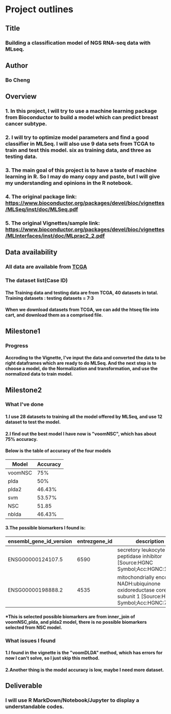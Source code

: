 # Project outlines
## Title
### Building a classification model of NGS RNA-seq data with MLseq.      
## Author
### Bo Cheng
## Overview 
### 1. In this project, I will try to use a machine learning package from Bioconductor to build a model which can predict breast cancer subtype. 
### 2. I will try to optimize model parameters and find a good classifier in MLSeq. I will also use 9 data sets from TCGA to train and test this model. six as training data, and three as testing data.
### 3. The main goal of this project is to have a taste of machine learning in R. So I may do many copy and paste, but I will give my understanding and opinions in the R notebook.
### 4. The original package link: https://www.bioconductor.org/packages/devel/bioc/vignettes/MLSeq/inst/doc/MLSeq.pdf
### 5. The original Vignettes/sample link: https://www.bioconductor.org/packages/devel/bioc/vignettes/MLInterfaces/inst/doc/MLprac2_2.pdf
## Data availability
### All data are available from [TCGA](https://portal.gdc.cancer.gov/exploration?filters=%7B%22op%22%3A%22and%22%2C%22content%22%3A%5B%7B%22op%22%3A%22in%22%2C%22content%22%3A%7B%22field%22%3A%22cases.disease_type%22%2C%22value%22%3A%5B%22ductal%20and%20lobular%20neoplasms%22%5D%7D%7D%2C%7B%22op%22%3A%22in%22%2C%22content%22%3A%7B%22field%22%3A%22cases.primary_site%22%2C%22value%22%3A%5B%22breast%22%5D%7D%7D%2C%7B%22op%22%3A%22in%22%2C%22content%22%3A%7B%22field%22%3A%22cases.project.program.name%22%2C%22value%22%3A%5B%22TCGA%22%5D%7D%7D%2C%7B%22op%22%3A%22in%22%2C%22content%22%3A%7B%22field%22%3A%22cases.project.project_id%22%2C%22value%22%3A%5B%22TCGA-BRCA%22%5D%7D%7D%2C%7B%22op%22%3A%22in%22%2C%22content%22%3A%7B%22field%22%3A%22cases.samples.sample_type%22%2C%22value%22%3A%5B%22primary%20tumor%22%5D%7D%7D%5D%7D)
### The dataset list(Case ID)
#### The Training data and testing data are from TCGA, 40 datasets in total. Training datasets : testing datasets = 7:3
#### When we download datasets from TCGA, we can add the htseq file into cart, and download them as a comprised file.
## Milestone1
### Progress
#### Accroding to the Vignette, I've input the data and converted the data to be right dataframes which are ready to do MLSeq. And the next step is to choose a model, do the Normalization and transformation, and use the normalized data to train model.
## Milestone2
### What I've done
#### 1.I use 28 datasets to training all the model offered by MLSeq, and use 12 dataset to test the model.
#### 2.I find out the best model I have now is "voomNSC", which has about 75% accuracy.
#### Below is the table of accuracy of the four models
Model | Accuracy 
----- | -------- 
voomNSC | 75%
plda | 50%
plda2 | 46.43%
svm | 53.57%
NSC | 51.85
nblda | 46.43%


#### 3.The possible biomarkers I found is:
ensembl_gene_id_version | entrezgene_id | description | hgnc_symbol
------------ | ------------- | ---------------- | -----------
ENSG00000124107.5	 | 6590 | secretory leukocyte peptidase inhibitor [Source:HGNC Symbol;Acc:HGNC:11092] | SLPI
ENSG00000198888.2 | 4535 | mitochondrially encoded NADH:ubiquinone oxidoreductase core subunit 1 [Source:HGNC Symbol;Acc:HGNC:7455] | MT-ND1
#### *This is selected possible biomarkers are from inner_join of voomNSC,plda, and plda2 model, there is no possible biomarkers selected from NSC model.
  
### What issues I found
#### 1.I found in the vignette is the "voomDLDA" method, which has errors for now I can't solve, so I just skip this method.
#### 2.Another thing is the model accuracy is low, maybe I need more dataset.
## Deliverable
### I will use R MarkDown/Notebook/Jupyter to display a understandable codes.